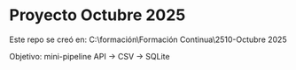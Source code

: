 ﻿# Proyecto Octubre 2025
Este repo se creó en: C:\formación\Formación Continua\2510-Octubre 2025

Objetivo: mini-pipeline API → CSV → SQLite
